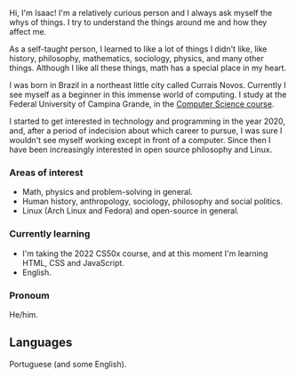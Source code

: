 Hi, I'm Isaac! I'm a relatively curious person and I always ask myself the whys of things. I try to understand the things around me and how they affect me.

As a self-taught person, I learned to like a lot of things I didn't like, like history, philosophy, mathematics, sociology, physics, and many other things.
Although I like all these things, math has a special place in my heart.

I was born in Brazil in a northeast little city called Currais Novos. Currently I see myself as a beginner in this immense world of computing. I study at the Federal University of Campina Grande, in the [Computer Science course](https://www.computacao.ufcg.edu.br/).

I started to get interested in technology and programming in the year 2020, and, after a period of indecision about which career to pursue, I was sure I wouldn't see myself working except in front of a computer. Since then I have been increasingly interested in open source philosophy and Linux.

### Areas of interest
- Math, physics and problem-solving in general.
- Human history, anthropology, sociology, philosophy and social politics.
- Linux (Arch Linux and Fedora) and open-source in general.

### Currently learning
- I'm taking the 2022 CS50x course, and at this moment I'm learning HTML, CSS and JavaScript.
- English.

### Pronoum
He/him.

## Languages
Portuguese (and some English).
